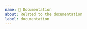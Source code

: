 ```yaml
---
name: 📝 Documentation
about: Related to the documentation
label: documentation
---
```


<!-- A clear and concise description of the problem. -->
